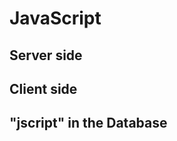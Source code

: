 <!-- TITLE: JavaScript-->
<!-- SUBTITLE: JavaScript in the VisionR system -->



# JavaScript

## Server side

## Client side

## "jscript" in the Database